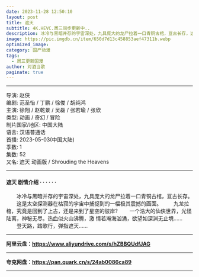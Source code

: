 ```yaml
---
date: 2023-11-28 12:50:10
layout: post
title: 遮天
subtitle: 4K.HEVC.周三同步更新中..
description: 冰冷与黑暗并存的宇宙深处，九具庞大的龙尸拉着一口青铜古棺，亘古长存，这是太空探测器在枯寂的宇宙中捕捉到的一幅极其震撼的画面...
image: https://pic.imgdb.cn/item/650d7d13c458853aef47311b.webp
optimized_image: 
category: 国产动漫
tags:
  - 周三更新国漫
author: 对酒当歌
paginate: true
---
```


---

导演: 赵侠  
编剧: 范圣怡 / 丁鹂 / 徐俊 / 胡纯鸿  
主演: 徐翔 / 赵乾景 / 吴磊 / 张若瑜 / 张欣  
类型: 动画 / 奇幻 / 冒险  
制片国家/地区: 中国大陆  
语言: 汉语普通话  
首播: 2023-05-03(中国大陆)  
季数: 1  
集数: 52  
又名: 遮天 动画版 / Shrouding the Heavens  

---

#### 遮天 剧情介绍 · · · · · ·

　　冰冷与黑暗并存的宇宙深处，九具庞大的龙尸拉着一口青铜古棺，亘古长存。
　　这是太空探测器在枯寂的宇宙中捕捉到的一幅极其震撼的画面。
　　九龙拉棺，究竟是回到了上古，还是来到了星空的彼岸?
　　一个浩大的仙侠世界，光怪陆离，神秘无尽。热血似火山沸腾，激 情若瀚海汹涌，欲望如深渊无止境……
　　登天路，踏歌行，弹指遮天……

---

**阿里云盘：<https://www.aliyundrive.com/s/hZBBQUdfJAG>**

---

**夸克网盘：<https://pan.quark.cn/s/24ab0086ca89>**

---
